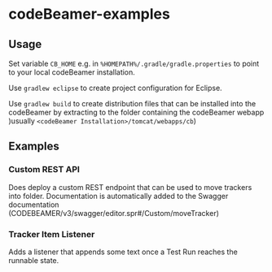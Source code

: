 # codeBeamer-examples

## Usage
Set variable `CB_HOME` e.g. in `%HOMEPATH%/.gradle/gradle.properties` to point to your local codeBeamer installation.  

Use `gradlew eclipse` to create project configuration for Eclipse.

Use `gradlew build` to create distribution files that can be installed into the codeBeamer by extracting to the folder containing the codeBeamer webapp )usually `<codeBeamer Installation>/tomcat/webapps/cb`)

## Examples

### Custom REST API

Does  deploy a custom REST endpoint that can be used to move trackers into folder.
Documentation is automatically added to the Swagger documentation (CODEBEAMER/v3/swagger/editor.spr#/Custom/moveTracker)

### Tracker Item Listener

Adds a listener that appends some text once a Test Run reaches the runnable state.
